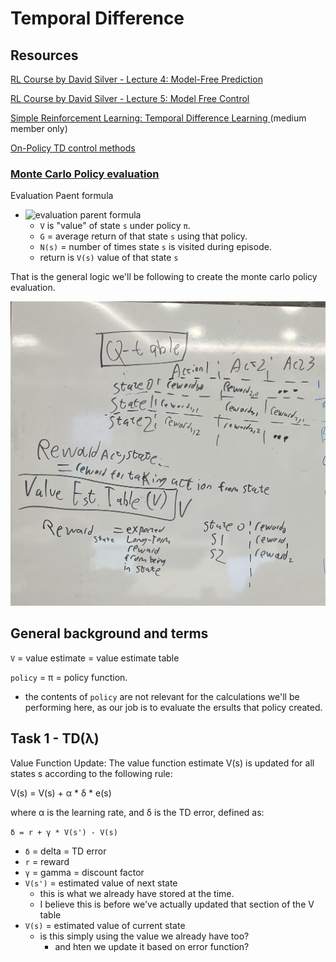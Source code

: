 # Temporal Difference

## Resources

[RL Course by David Silver - Lecture 4: Model-Free Prediction](https://www.youtube.com/watch?v=PnHCvfgC_ZA)

[RL Course by David Silver - Lecture 5: Model Free Control](https://www.youtube.com/watch?v=0g4j2k_Ggc4&list=PLqYmG7hTraZDM-OYHWgPebj2MfCFzFObQ&index=6)

[Simple Reinforcement Learning: Temporal Difference Learning
](https://medium.com/@violante.andre/simple-reinforcement-learning-temporal-difference-learning-e883ea0d65b0) (medium member only)

[On-Policy TD control methods](https://paperswithcode.com/methods/category/on-policy-td-control)

### [Monte Carlo Policy evaluation](https://www.geeksforgeeks.org/monte-carlo-policy-evaluation/)

Evaluation Paent formula

* ![evaluation parent formula](https://quicklatex.com/cache3/30/ql_456afe0ff1ee40f5503c31f1dfb79030_l3.svg)
  * `V` is "value" of state `s` under policy `π`.
  * `G` = average return of that state `s` using that policy.
  * `N(s)` = number of times state `s` is visited during episode.
  * return is `V(s)` value of that state `s`

That is the general logic we'll be following to create the monte carlo policy evaluation.

![images of respective Q and V tables](./img/Q_and_V-tables-cropped.jpg)

## General background and terms

`V` = value estimate = value estimate table

`policy` = π = policy function.
* the contents of `policy` are not relevant for the calculations we'll be performing here, as our job is to evaluate the ersults that policy created.

## Task 1 - TD(λ)

Value Function Update: The value function estimate V(s) is updated for all states s according to the following rule:

V(s) = V(s) + α * δ * e(s)

where α is the learning rate, and δ is the TD error, defined as:

`δ = r + γ * V(s') - V(s)`

* `δ` = delta = TD error
* `r` = reward
* `γ` = gamma = discount factor
* `V(s')` = estimated value of next state
  * this is what we already have stored at the time.
  * I believe this is before we've actually updated that section of the V table
* `V(s)` = estimated value of current state
  * is this simply using the value we already have too?
    * and hten we update it based on error function?
